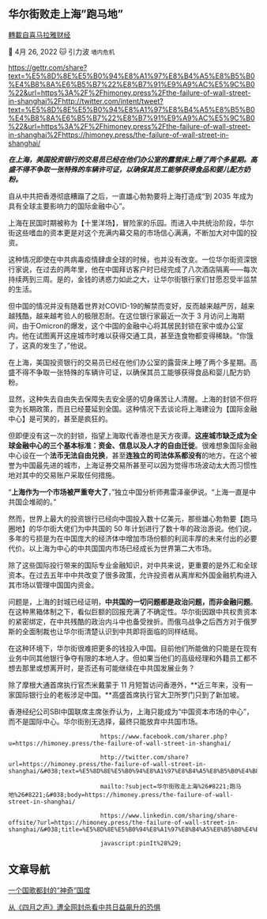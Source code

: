 
## 华尔街败走上海&#8221;跑马地&#8221;
[轉載自喜马拉雅财经](https://himoney.press/the-failure-of-wall-street-in-shanghai/)

:date: 4月 26, 2022 :cat: 引力波 `墙内危机` 

https://gettr.com/share?text=%E5%8D%8E%E5%B0%94%E8%A1%97%E8%B4%A5%E8%B5%B0%E4%B8%8A%E6%B5%B7%22%E8%B7%91%E9%A9%AC%E5%9C%B0%22&url=https%3A%2F%2Fhimoney.press%2Fthe-failure-of-wall-street-in-shanghai%2Fhttp://twitter.com/intent/tweet?text=%E5%8D%8E%E5%B0%94%E8%A1%97%E8%B4%A5%E8%B5%B0%E4%B8%8A%E6%B5%B7%22%E8%B7%91%E9%A9%AC%E5%9C%B0%22&url=https%3A%2F%2Fhimoney.press%2Fthe-failure-of-wall-street-in-shanghai%2Fhttps://himoney.press/the-failure-of-wall-street-in-shanghai/

***在上海，美国投资银行的交易员已经在他们办公室的露营床上睡了两个多星期。高盛不得不争取一张特殊的车辆许可证，以确保其员工能够获得食品和婴儿配方奶粉。***
    
自从中共把香港彻底糟蹋了之后，一直雄心勃勃要将上海打造成“到 2035 年成为具有全球主要影响力的国际金融中心”。
    
上海在民国时期被称为【十里洋场】，冒险家的乐园。而进入中共统治阶段，华尔街这些嗜血的资本更是对这个充满内幕交易的市场信心满满，不断加大对中国的投资。
    
这种情况即使在中共病毒疫情肆虐全球的时候，也并没有改变。一位华尔街资深银行家说，在过去的两年里，他在中国拜访客户时已经完成了八次酒店隔离——每次持续两到三周。是的，金钱的诱惑力如此之大，让华尔街银行家们甘愿忍受半监禁的生活。
    
但中国的情况并没有随着世界对COVID-19的解禁而变好，反而越来越严厉，越来越残酷，越来越考验人的极限忍耐。在这位银行家最近一次于 3 月访问上海期间，由于Omicron的爆发，这个中国的金融中心将其居民封锁在家中或办公室内。他在试图离开这座城市时难以获得交通工具，甚至连食物都变得稀缺。“你饿了，这真的发生了，”他说。
    
在上海，美国投资银行的交易员已经在他们办公室的露营床上睡了两个多星期。高盛不得不争取一张特殊的车辆许可证，以确保其员工能够获得食品和婴儿配方奶粉。
    
显然，这种失去自由失去保障失去安全感的切身痛苦让人清醒。上海的封锁不但将变为长期政策，而且已经蔓延到全国。这种情况下去谈论将上海建设为【国际金融中心】是可笑的，甚至是疯狂的。
    
但即便没有这一次的封锁，指望上海取代香港也是天方夜谭。**这座城市缺乏成为全球金融中心的三个基本标准：资金、信息以及人才的自由迁徙**。很难想象国际金融中心设在一个**法币无法自由兑换**，甚至**连独立的司法体系都没有**的地方。在这个被誉为中国最先进的城市，上海证券交易所甚至可以因为觉得市场波动太大而习惯性地对其中的交易账户采取任何措施。
    
“**上海作为一个市场被严重夸大了**，”独立中国分析师弗雷泽豪伊说。“上海一直是中共国企堆砌的。”
    
然而，世界上最大的投资银行已经向中国投入数十亿美元，那些雄心勃勃要【跑马圈地】的华尔街大佬们为中共国的 50 年计划进行了数十年的政治游说。他们说，多年的亏损是为在中国庞大的经济体中增加市场份额的利润丰厚的未来付出的必要代价。以上海为中心的中共国国内市场已经成长为世界第二大市场。
    
除了这些国际投行带来的国际专业金融知识，对中共来说，更重要的是外汇和全球资本。在过去五年中中共改变了很多政策，允许投资者从离岸和外国金融机构进入其市场以管理中国国内资金。
    
问题是，上海的封城已经证明，**中共国的一切问题都是政治问题，而非金融问题**。在这种黑箱体制之下，看似巨额的回报充满了不确定性。华尔街因跟中共权贵资本的紧密绑定，在中共残酷的政治内斗中也备受挫折。而俄乌战争之后西方对于俄罗斯的全面制裁也让华尔街清楚认识到中共即将面临的同样结局。
    
在这种环境下，华尔街很难把更多的钱投入中国。目前他们所能做的只能是在现有业务中同其他银行争夺有限的本地人才。但如果当他们的高级经理和外籍员工都不想去那里或想离开时，是否还有可能继续在中共国发展业务？
    
除了摩根大通首席执行官杰米戴蒙于 11 月短暂访问香港外，**近三年来，没有一家国际银行业的老板涉足中国。**高盛首席执行官大卫所罗门只到了新加坡。
    
香港经纪公司SBI中国联席主席张乔认为，上海只能成为“中国资本市场的中心”，而不是国际中心。华尔街别无选择，最终只能放弃中共国市场。

                              https://www.facebook.com/sharer.php?u=https://himoney.press/the-failure-of-wall-street-in-shanghai/

                              http://twitter.com/share?url=https://himoney.press/the-failure-of-wall-street-in-shanghai/&#038;text=%E5%8D%8E%E5%B0%94%E8%A1%97%E8%B4%A5%E8%B5%B0%E4%B8%8A%E6%B5%B7%E2%80%9D%E8%B7%91%E9%A9%AC%E5%9C%B0%E2%80%9D
            
                              mailto:?subject=华尔街败走上海%26#8221;跑马地%26#8221;&#038;body=https://himoney.press/the-failure-of-wall-street-in-shanghai/

                              https://www.linkedin.com/sharing/share-offsite/?url=https://himoney.press/the-failure-of-wall-street-in-shanghai/&#038;title=%E5%8D%8E%E5%B0%94%E8%A1%97%E8%B4%A5%E8%B5%B0%E4%B8%8A%E6%B5%B7%E2%80%9D%E8%B7%91%E9%A9%AC%E5%9C%B0%E2%80%9D

                              javascript:pinIt%28%29;    

                 	
## 文章导航
	

[一个国歌都封的“神奇”国度](https://himoney.press/a-magic-country-with-national-anthems/)

[从《四月之声》遭全网封杀看中共日益飙升的恐惧](https://himoney.press/fear-of-communist-china-soars-in-light-of-the-voice-of-april-being-blocked-from-the-entire-internet/)
